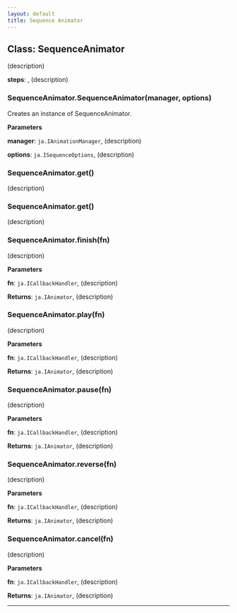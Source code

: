 ```yaml
---
layout: default
title: Sequence Animator
---
```


## Class: SequenceAnimator
(description)

**steps**:  , (description)
### SequenceAnimator.SequenceAnimator(manager, options) 

Creates an instance of SequenceAnimator.

**Parameters**

**manager**: `ja.IAnimationManager`, (description)

**options**: `ja.ISequenceOptions`, (description)


### SequenceAnimator.get() 

(description)


### SequenceAnimator.get() 

(description)


### SequenceAnimator.finish(fn) 

(description)

**Parameters**

**fn**: `ja.ICallbackHandler`, (description)

**Returns**: `ja.IAnimator`, (description)

### SequenceAnimator.play(fn) 

(description)

**Parameters**

**fn**: `ja.ICallbackHandler`, (description)

**Returns**: `ja.IAnimator`, (description)

### SequenceAnimator.pause(fn) 

(description)

**Parameters**

**fn**: `ja.ICallbackHandler`, (description)

**Returns**: `ja.IAnimator`, (description)

### SequenceAnimator.reverse(fn) 

(description)

**Parameters**

**fn**: `ja.ICallbackHandler`, (description)

**Returns**: `ja.IAnimator`, (description)

### SequenceAnimator.cancel(fn) 

(description)

**Parameters**

**fn**: `ja.ICallbackHandler`, (description)

**Returns**: `ja.IAnimator`, (description)



* * *










